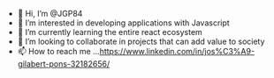 - 👋 Hi, I’m @JGP84
- 👀 I’m interested in developing applications with Javascript
- 🌱 I’m currently learning the entire react ecosystem
- 💞️ I’m looking to collaborate in projects that can add value to society
- 📫 How to reach me ...https://www.linkedin.com/in/jos%C3%A9-gilabert-pons-32182656/

<!---
JGP84/JGP84 is a ✨ special ✨ repository because its `README.md` (this file) appears on your GitHub profile.
You can click the Preview link to take a look at your changes.
--->
